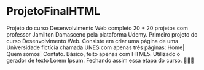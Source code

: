 # ProjetoFinalHTML
Projeto do curso Desenvolvimento Web completo 20 + 20 projetos com professor Jamilton Damasceno pela plataforma Udemy.
Primeiro projeto do curso Desenvolvimento Web. Consiste em criar uma página de uma Universidade fictícia chamada UNES com apenas três páginas: Home| Quem somos| Contato.
Básico, feito apenas com HTML5. Utilizado o gerador de texto Lorem Ipsum. Fechando assim essa etapa do curso. 👩🏽‍💻
